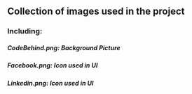 ## Collection of images used in the project
### Including:
##### CodeBehind.png: Background Picture
##### Facebook.png: Icon used in UI
##### Linkedin.png: Icon used in UI
